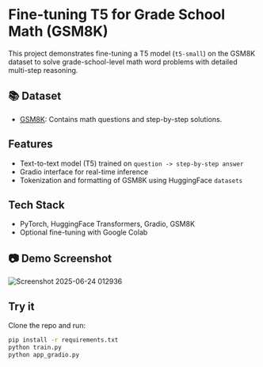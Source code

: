 # Fine-tuning T5 for Grade School Math (GSM8K)

This project demonstrates fine-tuning a T5 model (`t5-small`) on the GSM8K dataset to solve grade-school-level math word problems with detailed multi-step reasoning.

## 📚 Dataset
- [GSM8K](https://huggingface.co/datasets/gsm8k): Contains math questions and step-by-step solutions.

## Features
- Text-to-text model (T5) trained on `question -> step-by-step answer`
- Gradio interface for real-time inference
- Tokenization and formatting of GSM8K using HuggingFace `datasets`

## Tech Stack
- PyTorch, HuggingFace Transformers, Gradio, GSM8K
- Optional fine-tuning with Google Colab

## 📷 Demo Screenshot
![Screenshot 2025-06-24 012936](https://github.com/user-attachments/assets/3618b259-eb92-4a2f-8d33-571d2b4dd13f)


## Try it
Clone the repo and run:

```bash
pip install -r requirements.txt
python train.py
python app_gradio.py
